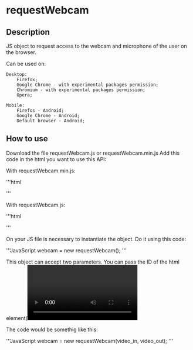 # requestWebcam

## Description

JS object to request access to the webcam and microphone of the user on the browser.

Can be used on:
    
    Desktop:
        Firefox;
        Google Chrome - with experimental packages permission;
        Chromium - with experimental packages permission;
        Opera;

    Mobile:
        Firefos - Android;
        Google Chrome - Android;
        Default browser - Android;
        
## How to use

Download the file requestWebcam.js or requestWebcam.min.js
Add this code in the html you want to use this API:
    
With requestWebcam.min.js:

'''html
<script src="/folder/where/the/file/is/requestWebcam.min.js" type="text/javascript"></script>
'''
    
With requestWebcam.js:

'''html
<script src="/folder/where/the/file/is/requestWebcam.js" type="text/javascript"></script>
'''
        
On your JS file is necessary to instantiate the object. Do it using this code:

'''JavaScript
webcam = new requestWebcam();
'''

This object can accept two parameters. You can pass the ID of the html element(<video>) you want the feed to be displayed and the ID of the html element(<video>) you want to display the video after recording it.

The code would be somethig like this:

'''JavaScript
webcam = new requestWebcam(video_in, video_out);
'''
    
    
    
    
    
